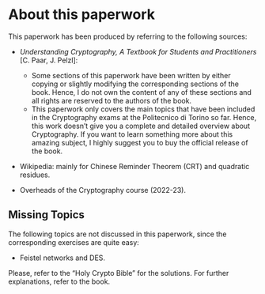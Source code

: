 # About this paperwork

This paperwork has been produced by referring to the following sources:

- _Understanding Cryptography, A Textbook for Students and Practitioners_ [C. Paar, J. Pelzl]:

  - Some sections of this paperwork have been written by either copying or slightly modifying the corresponding sections of the book. Hence, I do not own the content of any of these sections and all rights are reserved to the authors of the book.
  - This paperwork only covers the main topics that have been included in the Cryptography exams at the Politecnico di Torino so far. Hence, this work doesn’t give you a complete and detailed overview about Cryptography. If you want to learn something more about this amazing subject, I highly suggest you to buy the official release of the book.

- Wikipedia: mainly for Chinese Reminder Theorem (CRT) and quadratic residues.

- Overheads of the Cryptography course (2022-23).

## Missing Topics

The following topics are not discussed in this paperwork, since the corresponding exercises are quite easy:

- Feistel networks and DES.

Please, refer to the “Holy Crypto Bible” for the solutions. For further explanations, refer to the book.
